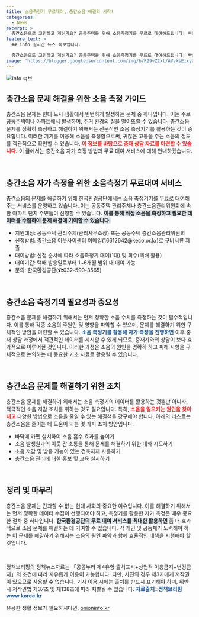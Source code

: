 ```yaml
---
title: 소음측정기 무료대여, 층간소음 해결의 시작!
categories:
  - News
excerpt: >
  층간소음으로 고민하고 계신가요? 공동주택을 위해 소음측정기를 무료로 대여해드립니다! 빠른 신청으로 최대 6개월간 활용 가능하니, 소음 문제의 해결의 실마리를 잡아보세요!
feature_text: >
  ## info 실시간 뉴스 속보입니다.

  층간소음으로 고민하고 계신가요? 공동주택을 위해 소음측정기를 무료로 대여해드립니다! 빠른 신청으로 최대 6개월간 활용 가능하니, 소음 문제의 해결의 실마리를 잡아보세요!
image: 'https://blogger.googleusercontent.com/img/b/R29vZ2xl/AVvXsEixyZcFfHzMRdzZMjFBmAUKJYCLCGyLL1o632UiGVXcaFdKo_bkvkuCioo0uUKlGfBVcT3P84aROyZIXSBEx3Aw5nCQ3pTgDom1WDC4m8eifvWiAmWEEVb4x6G_l8C0QH225ldMjyaFvpxGEBGNO37VmDTDMHGhJPq73UglMfDca1-0aw/s1600/blogspot.png'
---
```


<p><img src="https://blogger.googleusercontent.com/img/b/R29vZ2xl/AVvXsEixyZcFfHzMRdzZMjFBmAUKJYCLCGyLL1o632UiGVXcaFdKo_bkvkuCioo0uUKlGfBVcT3P84aROyZIXSBEx3Aw5nCQ3pTgDom1WDC4m8eifvWiAmWEEVb4x6G_l8C0QH225ldMjyaFvpxGEBGNO37VmDTDMHGhJPq73UglMfDca1-0aw/s1600/blogspot.png" alt="info 속보" /></p>

<h2 data-ke-size="size26">층간소음 문제 해결을 위한 소음 측정 가이드</h2>

<p data-ke-size="size16">층간소음 문제는 현대 도시 생활에서 빈번하게 발생하는 문제 중 하나입니다. 이는 주로 공동주택이나 아파트에서 발생하며, 주거 환경의 질을 떨어뜨릴 수 있습니다. 층간소음 문제를 정확히 측정하고 해결하기 위해서는 전문적인 소음 측정기기를 활용하는 것이 중요합니다. 이러한 기기를 이용해 소음을 측정함으로써, 귀찮은 고통을 주는 소음의 정도를 객관적으로 확인할 수 있습니다. <b><span style="color: #ee2323;">이 정보를 바탕으로 중재 상담 자료를 마련할 수 있습니다.</span></b> 이 글에서는 층간소음 자가 측정 방법과 무료 대여 서비스에 대해 안내하겠습니다.</p>

<p data-ke-size="size16">&nbsp;</p>

<h2 data-ke-size="size26">층간소음 자가 측정을 위한 소음측정기 무료대여 서비스</h2>

<p data-ke-size="size16">층간소음의 문제를 해결하기 위해 한국환경공단에서는 소음 측정기기를 무료로 대여해 주는 서비스를 운영하고 있습니다. 이는 공동주택 관리주체나 층간소음관리위원회에 속한 아파트 단지 주민들이 신청할 수 있습니다. <b><span style="background-color: #21538527;">이를 통해 직접 소음을 측정하고 필요한 데이터를 수집하여 문제 해결에 기여할 수 있습니다.</span></b></p>

<ul>
<li>지원대상: 공동주택 관리주체(관리사무소장) 또는 공동주택 층간소음관리위원회</li>
<li>신청방법: 층간소음 이웃사이센터 이메일(16612642@keco.or.kr)로 구비서류 제출</li>
<li>대여방법: 신청 순서에 따라 소음측정기 대여(1대) 및 회수(택배 활용)</li>
<li>대여기간: 택배 발송일로부터 1~6개월 범위 내 대여 가능</li>
<li>문의: 한국환경공단(☎032-590-3565)</li>
</ul>

<p data-ke-size="size16">&nbsp;</p>

<h2 data-ke-size="size26">층간소음 측정기의 필요성과 중요성</h2>

<p data-ke-size="size16">층간소음 문제를 해결하기 위해서는 먼저 정확한 소음 수치를 측정하는 것이 필수적입니다. 이를 통해 각종 소음의 주원인 및 영향을 파악할 수 있으며, 문제를 해결하기 위한 구체적인 방안을 마련할 수 있습니다. <b><span style="color: #1a5490;">소음 측정기를 활용해 자가 측정을 진행하면</span></b> 이후 중재 상담 과정에서 객관적인 데이터를 제시할 수 있게 되므로, 중재자와의 상담이 보다 효과적으로 이루어질 것입니다. 이러한 과정은 소음의 원인을 명확히 하고 피해 사항을 구체적으로 논의하는 데 중요한 기초 자료로 활용될 수 있습니다.</p>

<p data-ke-size="size16">&nbsp;</p>

<h2 data-ke-size="size26">층간소음 문제를 해결하기 위한 조치</h2>

<p data-ke-size="size16">층간소음 문제를 해결하기 위해서는 소음 측정기의 데이터를 활용하는 것뿐만 아니라, 적극적인 소음 저감 조치를 취하는 것도 필요합니다. 특히, <b><span style="color: #ee2323;">소음을 일으키는 원인을 찾아내고</span></b> 다양한 방법으로 소음을 줄일 수 있는 해결책을 강구해야 합니다. 아래의 리스트는 층간소음을 줄이는 데 도움이 되는 몇 가지 조치 방안입니다.</p>

<ul>
<li>바닥에 카펫 설치하여 소음 흡수 효과를 높이기</li>
<li>소음 발생원과의 이웃 간 소통을 통해 문제를 해결하기 위한 대화 시도하기</li>
<li>소음 저감 및 방음 기능이 있는 건축자재 사용하기</li>
<li>층간소음 관리에 대한 홍보 및 교육 실시하기</li>
</ul>

<p data-ke-size="size16">&nbsp;</p>

<h2 data-ke-size="size26">정리 및 마무리</h2>

<p data-ke-size="size16">층간소음 문제는 간과할 수 없는 현대 사회의 중요한 이슈입니다. 이를 해결하기 위해서는 먼저 정확한 데이터 수집이 선행되어야 하고, 측정기를 활용한 자가 측정은 매우 중요한 절차 중 하나입니다. <b><span style="background-color: #21538527;">한국환경공단의 무료 대여 서비스를 최대한 활용하면</span></b> 좀 더 효과적으로 소음 문제를 해결하는 데 기여할 수 있습니다. 각 개인 및 공동체가 노력해야 하는 이 문제를 해결하기 위해서는 소음의 원인 파악과 함께 효율적인 대책을 시행해야 할 것입니다.</p>

<p data-ke-size="size16">&nbsp;</p>

<p data-ke-size="size16">정책브리핑의 정책뉴스자료는 「공공누리 제4유형:출처표시+상업적 이용금지+변경금지」의 조건에 따라 자유롭게 이용이 가능합니다. 다만, 사진의 경우 제3자에게 저작권이 있으므로 사용할 수 없습니다. 기사 이용 시에는 출처를 반드시 표기해야 하며, 위반 시 저작권법 제37조 및 제138조에 따라 처벌될 수 있습니다. <b><span style="color: #1a5490;">자료출처=정책브리핑 www.korea.kr</span></b></p>
유용한 생활 정보가 필요하시다면, <a href="https://onioninfo.kr" rel="dofollow">onioninfo.kr</a>


